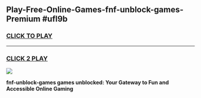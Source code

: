 
## Play-Free-Online-Games-fnf-unblock-games-Premium #ufl9b
<h3>
<a href="https://premium.freeplayer.one?title=fnf-unblock-games&ref=8M">CLICK TO PLAY</a></h3>
<hr>

<h3>
<a href="https://premium.freeplayer.one?title=fnf-unblock-games&ref=8M">CLICK 2 PLAY</a>
  
</h3>

<a href="https://premium.freeplayer.one?title=fnf-unblock-games&ref=8M"><img src="https://clearcache.store/games.png"></a>


**fnf-unblock-games games unblocked: Your Gateway to Fun and Accessible Online Gaming**
